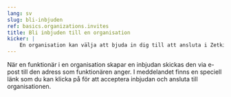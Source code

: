 ```yaml
---
lang: sv
slug: bli-inbjuden
ref: basics.organizations.invites
title: Bli inbjuden till en organisation
kicker: |
    En organisation kan välja att bjuda in dig till att ansluta i Zetkin.
---
```


När en funktionär i en organisation skapar en inbjudan skickas den via e-post
till den adress som funktionären anger. I meddelandet finns en speciell länk
som du kan klicka på för att acceptera inbjudan och ansluta till organisationen.

